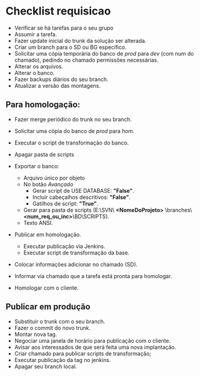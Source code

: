 # Checklist requisicao

* Verificar se há tarefas para o seu grupo
* Assumir a tarefa.
* Fazer update inicial do trunk da solução ser alterada.
* Criar um branch para o SD ou BG específico.
* Solicitar uma cópia temporária do banco de *prod* para *dev* (com num do chamado), pedindo no chamado permissões necessárias.
* Alterar os arquivos.
* Alterar o banco.
* Fazer backups diários do seu branch.
* Atualizar a versão das montagens.
## Para homologação:
* Fazer merge periódico do trunk no seu branch.
* Solicitar uma cópia do banco de *prod* para *hom*.
* Executar o script de transformação do banco.
* Apagar pasta de scripts
* Exportar o banco:	
	* Arquivo único por objeto
	* No botão _Avançado_
		* Gerar script de USE DATABASE: __"False"__.
		* Incluir cabeçalhos descritivos: __"False"__.
		* Gatilhos de script: __"True"__.
	* Gerar para pasta de scripts (E:\SVN\ **\<NomeDoProjeto\>** \branches\ **<num_req_ou_inc>**\BD\SCRIPTS).
	* Texto ANSI.

* Publicar em homologação.
	* Executar publicação via Jenkins.
	* Executar script de transformação da base.
* Colocar informações adicionar no chamado (SD).
* Informar via chamado que a tarefa está pronta para homologar.
* Homologar com o cliente.

## Publicar em produção
* Substituir o trunk com o seu branch.
* Fazer o commit do novo trunk.
* Montar nova tag.
* Negociar uma janela de horário para publicação com o cliente.
* Avisar aos interessados de que será feita uma nova implantação.
* Criar chamado para publicar scripts de transformação;
* Executar publicação da tag no jenkins.
* Apagar seu branch local.
